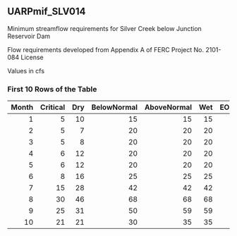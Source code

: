 ## UARPmif_SLV014
Minimum streamflow requirements for Silver Creek below Junction Reservoir Dam

Flow requirements developed from Appendix A of FERC Project No. 2101-084 License

Values in cfs

### First 10 Rows of the Table
|   Month |   Critical |   Dry |   BelowNormal |   AboveNormal |   Wet |   EOMCritical |   EOMDry |   EOMBelowNormal |   EOMAboveNormal |   EOMWet |
|--------:|-----------:|------:|--------------:|--------------:|------:|--------------:|---------:|-----------------:|-----------------:|---------:|
|       1 |          5 |    10 |            15 |            15 |    15 |             0 |        0 |                0 |                0 |        0 |
|       2 |          5 |     7 |            20 |            20 |    20 |             0 |        0 |                0 |                0 |        0 |
|       3 |          5 |     8 |            20 |            20 |    20 |             0 |        0 |                0 |                0 |        0 |
|       4 |          6 |    12 |            20 |            20 |    20 |            65 |      114 |              175 |              175 |      175 |
|       5 |          6 |    12 |            20 |            20 |    20 |            59 |      102 |              155 |              155 |      155 |
|       6 |          8 |    16 |            25 |            25 |    25 |            53 |       90 |              135 |              135 |      135 |
|       7 |         15 |    28 |            42 |            42 |    42 |            45 |       74 |              110 |              110 |      110 |
|       8 |         30 |    46 |            68 |            68 |    68 |            30 |       46 |               68 |               68 |       68 |
|       9 |         25 |    31 |            50 |            59 |    59 |             0 |        0 |                0 |                0 |        0 |
|      10 |         21 |    21 |            30 |            35 |    35 |             0 |        0 |                0 |                0 |        0 |